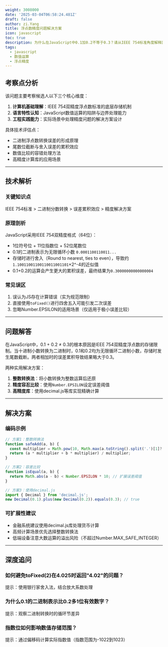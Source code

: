 ```yaml
---
weight: 3008000
date: '2025-03-04T06:58:24.481Z'
draft: false
author: zi.Yang
title: 浮点数精度问题解决方案
icon: javascript
toc: true
description: 为什么在JavaScript中0.1加0.2不等于0.3？请从IEEE 754标准角度解释原因，并给出两种以上解决该精度问题的实际方案。
tags:
  - javascript
  - 数值运算
  - 浮点精度
---
```


## 考察点分析

该问题主要考察候选人以下三个核心维度：

1. **计算机基础理解**：IEEE 754双精度浮点数标准的底层存储机制
2. **语言特性认知**：JavaScript数值运算的陷阱与边界处理能力
3. **工程实践能力**：实际场景中处理精度问题的解决方案设计

具体技术评估点：

- 二进制浮点数转换误差的形成原理
- 尾数位截断与舍入误差的累积效应
- 数值比较的容错处理方法
- 高精度计算库的应用场景

---

## 技术解析

### 关键知识点

IEEE 754标准 > 二进制分数转换 > 误差累积效应 > 精度解决方案

### 原理剖析

JavaScript采用IEEE 754双精度格式（64位）：

- 1位符号位 + 11位指数位 + 52位尾数位
- 0.1的二进制表示为无限循环小数 `0.0001100110011...`
- 存储时进行舍入（Round to nearest, ties to even），导致约`1.10011001100110011001101`×2^-4的近似值
- 0.1+0.2的运算会产生更大的累积误差，最终结果为`0.30000000000000004`

### 常见误区

1. 误认为JS存在计算错误（实为规范限制）
2. 直接使用`toFixed()`进行四舍五入可能引发二次误差
3. 忽略Number.EPSILON的适用场景（仅适用于极小误差比较）

---

## 问题解答

在JavaScript中，0.1 + 0.2 ≠ 0.3的根本原因是IEEE 754双精度浮点数的存储限制。当十进制小数转换为二进制时，0.1和0.2均为无限循环二进制小数，存储时发生尾数截断。两者相加时的误差累积导致结果略大于0.3。

两种实用解决方案：

1. **整数转换法**：将小数转换为整数运算后还原
2. **精度容忍比较**：使用`Number.EPSILON`设定误差阈值
3. **高精度库**：使用decimal.js等库实现精确计算

---

## 解决方案

### 编码示例

```javascript
// 方案1：整数转换法
function safeAdd(a, b) {
  const multiplier = Math.pow(10, Math.max(a.toString().split('.')[1]?.length || 0, b.toString().split('.')[1]?.length || 0));
  return (a * multiplier + b * multiplier) / multiplier;
}

// 方案2：容差比较
function isEqual(a, b) {
  return Math.abs(a - b) < Number.EPSILON * 10; // 扩展误差阈值
}

// 方案3：使用decimal.js
import { Decimal } from 'decimal.js';
new Decimal(0.1).plus(new Decimal(0.2)).equals(0.3); // true
```

### 可扩展性建议

- 金融系统建议使用decimal.js库处理货币计算
- 高频计算场景优先选择整数转换法
- 低端设备注意大数运算的溢出风险（不超过Number.MAX_SAFE_INTEGER）

---

## 深度追问

### 如何避免toFixed(2)在4.025时返回"4.02"的问题？

提示：使用银行家舍入法，结合放大系数处理

### 为什么0.1的二进制表示比0.2多1位有效数字？

提示：观察二进制转换时的循环节差异

### 指数位如何影响数值存储范围？

提示：通过偏移码计算实际指数值（指数范围为-1022到1023）
